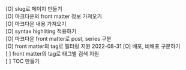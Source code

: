 [O] slug로 페이지 만들기  
[O] 마크다운의 front matter 정보 가져오기  
[O] 마크다운 내용 가져오기  
[O] syntax highliting 적용하기  
[O] 마크다운 front matter로 post, series 구분  
[O] front matter의 tag로 필터링 지원 2022-08-31
[O] 배포, 비배포 구분하기  
[ ] front matter의 tag로 태그별 검색 지원  
[ ] TOC 만들기
